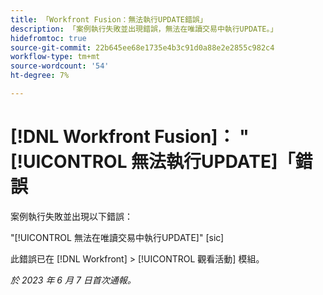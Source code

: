 ```yaml
---
title: 「Workfront Fusion：無法執行UPDATE錯誤」
description: 「案例執行失敗並出現錯誤，無法在唯讀交易中執行UPDATE。」
hidefromtoc: true
source-git-commit: 22b645ee68e1735e4b3c91d0a88e2e2855c982c4
workflow-type: tm+mt
source-wordcount: '54'
ht-degree: 7%

---
```



# [!DNL Workfront Fusion]： &quot;[!UICONTROL 無法執行UPDATE]「錯誤

案例執行失敗並出現以下錯誤：

&quot;[!UICONTROL 無法在唯讀交易中執行UPDATE]&quot; [sic]

此錯誤已在 [!DNL Workfront] > [!UICONTROL 觀看活動] 模組。

_於 2023 年 6 月 7 日首次通報。_

